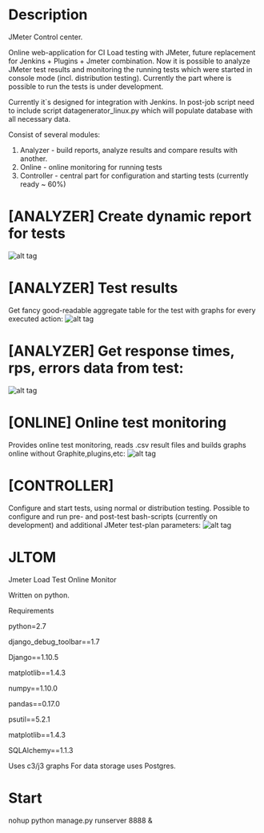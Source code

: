 # Description
JMeter Control center.

Online web-application for CI Load testing with JMeter, future replacement for Jenkins + Plugins + Jmeter combination. Now it is possible to  analyze JMeter test results and monitoring the running tests which were started in console mode (incl. distribution testing). Currently the part where is possible to run the tests is under development.

Currently it`s designed for integration with Jenkins. In post-job script need to include script datagenerator_linux.py which will populate database with all necessary data.

Consist of several modules:

1. Analyzer - build reports, analyze results and compare results with another.
2. Online - online monitoring for running tests
3. Controller - central part for configuration and starting tests (currently ready ~ 60%)


# [ANALYZER] Create dynamic report for tests
![alt tag](https://github.com/v0devil/jltom/blob/master/pics/report.png)

# [ANALYZER] Test results
Get fancy good-readable aggregate table for the test with graphs for every executed action:
![alt tag](https://github.com/v0devil/jltom/blob/master/pics/aggregate.png)

# [ANALYZER] Get response times, rps, errors data from test:
![alt tag](https://github.com/v0devil/jltom/blob/master/pics/graphs.png)

# [ONLINE] Online test monitoring
Provides online test monitoring, reads .csv result files and builds graphs online without Graphite,plugins,etc:
![alt tag](https://github.com/v0devil/jltom/blob/master/pics/online.png)

# [CONTROLLER]
Configure and start tests, using normal or distribution testing. Possible to configure and run pre- and post-test bash-scripts (currently on development) and additional JMeter test-plan parameters:
![alt tag](https://github.com/v0devil/jltom/blob/master/pics/controller_1.png)

# JLTOM 
Jmeter Load Test Online Monitor

Written on python.

Requirements

python=2.7

django_debug_toolbar==1.7

Django==1.10.5

matplotlib==1.4.3

numpy==1.10.0

pandas==0.17.0

psutil==5.2.1

matplotlib==1.4.3

SQLAlchemy==1.1.3


Uses c3/j3 graphs 
For data storage uses Postgres.

# Start

nohup python manage.py runserver 8888 &

